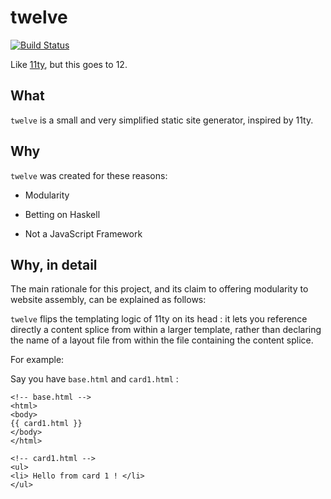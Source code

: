 # twelve

[![Build Status](https://travis-ci.org/ocramz/twelve.png)](https://travis-ci.org/ocramz/twelve)

Like [11ty](https://www.11ty.dev/), but this goes to 12.

## What

`twelve` is a small and very simplified static site generator, inspired by 11ty.


## Why

`twelve` was created for these reasons:

* Modularity
    
* Betting on Haskell
    
* Not a JavaScript Framework

## Why, in detail

The main rationale for this project, and its claim to offering modularity to website assembly, can be explained as follows:

`twelve` flips the templating logic of 11ty on its head : it lets you reference directly a content splice from within a larger template, rather than declaring the name of a layout file from within the file containing the content splice.

For example:

Say you have `base.html` and `card1.html` :

```
<!-- base.html -->
<html>
<body>
{{ card1.html }}
</body>
</html>
```

```
<!-- card1.html -->
<ul>
<li> Hello from card 1 ! </li>
</ul>
```
